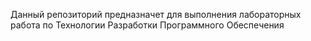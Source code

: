 Данный репозиторий предназначет для выполнения лабораторных работа по Технологии Разработки Программного Обеспечения